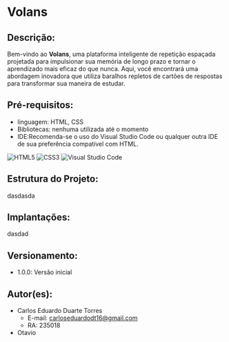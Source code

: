 # Volans
## Descrição:
 Bem-vindo ao **Volans**, uma plataforma inteligente de repetição espaçada projetada para impulsionar sua memória de longo prazo e tornar o aprendizado mais eficaz do que nunca. Aqui, você encontrará uma abordagem inovadora que utiliza baralhos repletos de cartões de respostas para transformar sua maneira de estudar.
## Pré-requisitos: 
 - linguagem: HTML, CSS
 - Bibliotecas: nenhuma utilizada até o momento
 - IDE:Recomenda-se o uso do Visual Studio Code ou qualquer outra IDE de sua preferência compatível com HTML.

![HTML5](https://img.shields.io/badge/html5-%23E34F26.svg?style=for-the-badge&logo=html5&logoColor=white) ![CSS3](https://img.shields.io/badge/css3-%231572B6.svg?style=for-the-badge&logo=css3&logoColor=white) ![Visual Studio Code](https://img.shields.io/badge/Visual%20Studio%20Code-0078d7.svg?style=for-the-badge&logo=visual-studio-code&logoColor=white)
## Estrutura do Projeto:
dasdasda
## Implantações:
dasdad
## Versionamento:
   - 1.0.0: Versão inicial
  
## Autor(es):
   - Carlos Eduardo Duarte Torres
     - E-mail: carloseduardodt16@gmail.com
     - RA: 235018
   - Otavio
    
      
